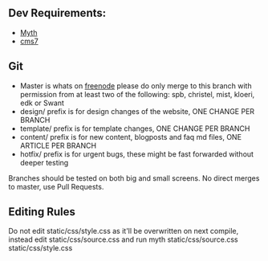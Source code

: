 ## Dev Requirements:

* [Myth](http://www.myth.io/)
* [cms7](https://github.com/edk0/cms7)

## Git

* Master is whats on [freenode](https://freenode.net) please do only merge to this branch with permission from at least two of the following: spb, christel, mist, kloeri, edk or Swant
* design/ prefix is for design changes of the website, ONE CHANGE PER BRANCH
* template/ prefix is for template changes, ONE CHANGE PER BRANCH
* content/ prefix is for new content, blogposts and faq md files, ONE ARTICLE PER BRANCH
* hotfix/ prefix is for urgent bugs, these might be fast forwarded without deeper testing

Branches should be tested on both big and small screens.
No direct merges to master, use Pull Requests.

## Editing Rules

Do not edit static/css/style.css as it'll be overwritten on next compile, instead edit static/css/source.css and run myth static/css/source.css static/css/style.css